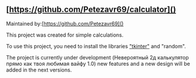 ## [https://github.com/Petezavr69/calculator]()

Maintained by:[https://github.com/Petezavr69]()

This project was created for simple calculations.

To use this project, you need to install the libraries ["tkinter"](https://wiki.python.org/moin/TkInter) and "random".

The project is currently under development (Невероятный 2д калькулятор прямо как твоя любимая вайфу 1.0)
new features and a new design will be added in the next versions.


